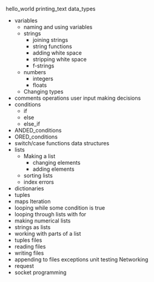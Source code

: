 hello_world
printing_text
data_types
* variables
  * naming and using variables
  * strings
    * joining strings
    * string functions
    * adding white space
    * stripping white space
    * f-strings
  * numbers
    * integers
    * floats
  * Changing types
* comments
operations
user input
making decisions
* conditions
  * if
  * else
  * else_if
* ANDED_conditions
* ORED_conditions
* switch/case
functions
data structures
* lists
  * Making a list
    * changing elements
    * adding elements
  * sorting lists
  * index errors
* dictionaries
* tuples
* maps
Iteration
* looping while some condition is true 
* looping through lists with for
* making numerical lists
* strings as lists
* working with parts of a list
* tuples
files
* reading files
* writing files
* appending to files
exceptions
unit testing
Networking
* request
* socket programming

